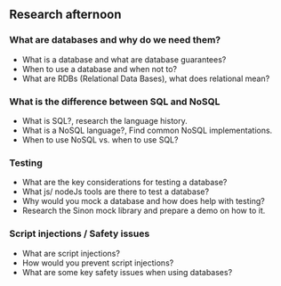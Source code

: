 ## Research afternoon

### What are databases and why do we need them?
  - What is a database and what are database guarantees?
  - When to use a database and when not to?
  - What are RDBs (Relational Data Bases), what does relational mean?

### What is the difference between SQL and NoSQL
  - What is SQL?, research the language history.
  - What is a NoSQL language?, Find common NoSQL implementations.
  - When to use NoSQL vs. when to use SQL?

### Testing
  - What are the key considerations for testing a database?
  - What js/ nodeJs tools are there to test a database?
  - Why would you mock a database and how does help with testing?
  - Research the Sinon mock library and prepare a demo on how to it.  

### Script injections / Safety issues
  - What are script injections?
  - How would you prevent script injections?
  - What are some key safety issues when using databases?
